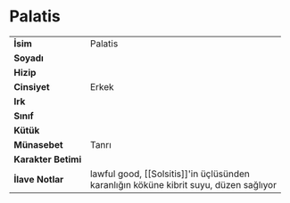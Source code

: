 # Palatis   
|  |  |  
|---|---|  
| **İsim** | Palatis |  
| **Soyadı** |  |  
| **Hizip** |  |  
| **Cinsiyet** | Erkek |  
| **Irk** |  |  
| **Sınıf** |  |  
| **Kütük** |  |  
| **Münasebet** | Tanrı |  
| **Karakter Betimi** |  |  
| **İlave Notlar** | lawful good, [[Solsitis]]'in üçlüsünden<br>karanlığın köküne kibrit suyu, düzen sağlıyor |  
